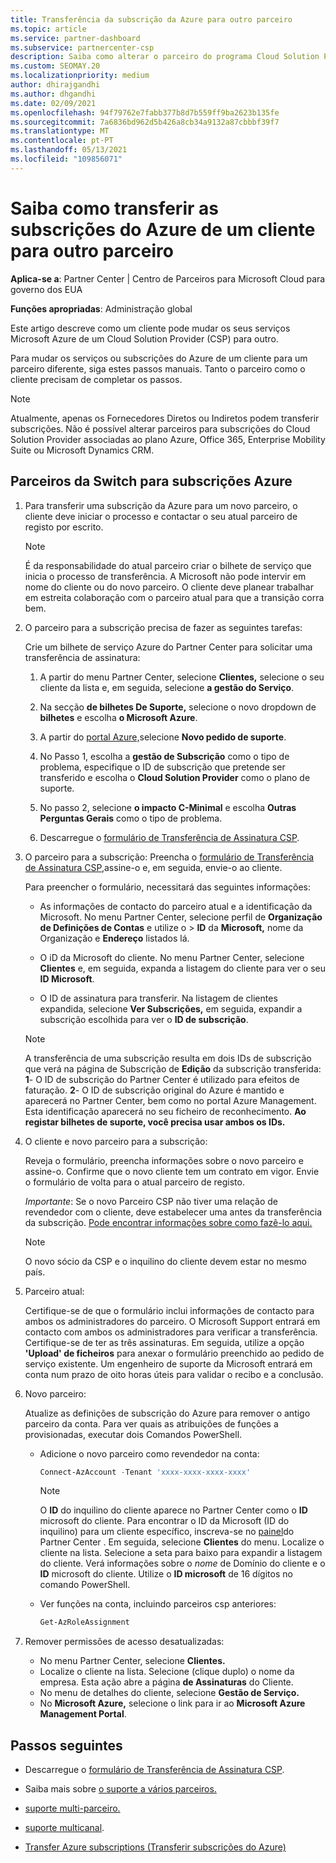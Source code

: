 ```yaml
---
title: Transferência da subscrição da Azure para outro parceiro
ms.topic: article
ms.service: partner-dashboard
ms.subservice: partnercenter-csp
description: Saiba como alterar o parceiro do programa Cloud Solution Provider associado às subscrições Azure de um cliente.
ms.custom: SEOMAY.20
ms.localizationpriority: medium
author: dhirajgandhi
ms.author: dhgandhi
ms.date: 02/09/2021
ms.openlocfilehash: 94f79762e7fabb377b8d7b559ff9ba2623b135fe
ms.sourcegitcommit: 7a6836bd962d5b426a8cb34a9132a87cbbbf39f7
ms.translationtype: MT
ms.contentlocale: pt-PT
ms.lasthandoff: 05/13/2021
ms.locfileid: "109856071"
---
```

# <a name="learn-how-to-transfer-a-customers-azure-subscriptions-to-another-partner"></a>Saiba como transferir as subscrições do Azure de um cliente para outro parceiro

**Aplica-se a**: Partner Center | Centro de Parceiros para Microsoft Cloud para governo dos EUA

**Funções apropriadas**: Administração global

Este artigo descreve como um cliente pode mudar os seus serviços Microsoft Azure de um Cloud Solution Provider (CSP) para outro.

Para mudar os serviços ou subscrições do Azure de um cliente para um parceiro diferente, siga estes passos manuais. Tanto o parceiro como o cliente precisam de completar os passos.

>[!Note]  
>Atualmente, apenas os Fornecedores Diretos ou Indiretos podem transferir subscrições.
>Não é possível alterar parceiros para subscrições do Cloud Solution Provider associadas ao plano Azure, Office 365, Enterprise Mobility Suite ou Microsoft Dynamics CRM.

## <a name="switch-partners-for-azure-subscriptions"></a>Parceiros da Switch para subscrições Azure

1. Para transferir uma subscrição da Azure para um novo parceiro, o cliente deve iniciar o processo e contactar o seu atual parceiro de registo por escrito.

   >[!Note]
   > É da responsabilidade do atual parceiro criar o bilhete de serviço que inicia o processo de transferência. A Microsoft não pode intervir em nome do cliente ou do novo parceiro. O cliente deve planear trabalhar em estreita colaboração com o parceiro atual para que a transição corra bem.

2. O parceiro para a subscrição precisa de fazer as seguintes tarefas:

   Crie um bilhete de serviço Azure do Partner Center para solicitar uma transferência de assinatura:

   1. A partir do menu Partner Center, selecione **Clientes,** selecione o seu cliente da lista e, em seguida, selecione **a gestão do Serviço**.

   2. Na secção **de bilhetes De Suporte,** selecione o novo dropdown de **bilhetes** e escolha **o Microsoft Azure**.
   
   3. A partir do [portal Azure,](https://portal.azure.com)selecione **Novo pedido de suporte**.
   
   4. No Passo 1, escolha a **gestão de Subscrição** como o tipo de problema, especifique o ID de subscrição que pretende ser transferido e escolha o **Cloud Solution Provider** como o plano de suporte.
   
   5. No passo 2, selecione **o impacto C-Minimal** e escolha **Outras Perguntas Gerais** como o tipo de problema.
   
   6. Descarregue o [formulário de Transferência de Assinatura CSP](https://query.prod.cms.rt.microsoft.com/cms/api/am/binary/RWwTWC).

3. O parceiro para a subscrição: Preencha o [formulário de Transferência de Assinatura CSP,](https://query.prod.cms.rt.microsoft.com/cms/api/am/binary/RWwTWC)assine-o e, em seguida, envie-o ao cliente. 

   Para preencher o formulário, necessitará das seguintes informações:

   - As informações de contacto do parceiro atual e a identificação da Microsoft. No menu Partner Center, selecione perfil de **Organização de Definições de Contas** e utilize o &gt;  **ID** da **Microsoft,** nome da Organização e **Endereço** listados lá.

   - O iD da Microsoft do cliente. No menu Partner Center, selecione **Clientes** e, em seguida, expanda a listagem do cliente para ver o seu **ID Microsoft**.

   - O ID de assinatura para transferir. Na listagem de clientes expandida, selecione **Ver Subscrições,** em seguida, expandir a subscrição escolhida para ver o **ID de subscrição**.

   >[!Note]
   >A transferência de uma subscrição resulta em dois IDs de subscrição que verá na página de Subscrição de **Edição** da subscrição transferida: **1**- O ID de subscrição do Partner Center é utilizado para efeitos de faturação. **2**- O ID de subscrição original do Azure é mantido e aparecerá no Partner Center, bem como no portal Azure Management. Esta identificação aparecerá no seu ficheiro de reconhecimento.  **Ao registar bilhetes de suporte, você precisa usar ambos os IDs.**

4. O cliente e novo parceiro para a subscrição:

   Reveja o formulário, preencha informações sobre o novo parceiro e assine-o. Confirme que o novo cliente tem um contrato em vigor. Envie o formulário de volta para o atual parceiro de registo.

   *Importante*: Se o novo Parceiro CSP não tiver uma relação de revendedor com o cliente, deve estabelecer uma antes da transferência da subscrição. [Pode encontrar informações sobre como fazê-lo aqui.](request-a-relationship-with-a-customer.md)

   >[!Note]
   >O novo sócio da CSP e o inquilino do cliente devem estar no mesmo país. 

5. Parceiro atual:

   Certifique-se de que o formulário inclui informações de contacto para ambos os administradores do parceiro. O Microsoft Support entrará em contacto com ambos os administradores para verificar a transferência. Certifique-se de ter as três assinaturas. Em seguida, utilize a opção **'Upload' de ficheiros** para anexar o formulário preenchido ao pedido de serviço existente. Um engenheiro de suporte da Microsoft entrará em conta num prazo de oito horas úteis para validar o recibo e a conclusão.

6. Novo parceiro:

   Atualize as definições de subscrição do Azure para remover o antigo parceiro da conta. Para ver quais as atribuições de funções a provisionadas, executar dois Comandos PowerShell.

   - Adicione o novo parceiro como revendedor na conta:

     ```powershell
     Connect-AzAccount -Tenant 'xxxx-xxxx-xxxx-xxxx'
     ```

     >[!NOTE]
     > O **ID** do inquilino do cliente aparece no Partner Center como o **ID** microsoft do cliente. Para encontrar o ID da Microsoft (ID do inquilino) para um cliente específico, inscreva-se no [painel](https://partner.microsoft.com/dashboard)do Partner Center . Em seguida, selecione **Clientes** do menu. Localize o cliente na lista. Selecione a seta para baixo para expandir a listagem do cliente. Verá informações sobre o *nome* de Domínio do cliente e o **ID** microsoft do cliente. Utilize o **ID microsoft** de 16 dígitos no comando PowerShell.

   - Ver funções na conta, incluindo parceiros csp anteriores:

     ```powershell
     Get-AzRoleAssignment
     ```

7. Remover permissões de acesso desatualizadas:

   - No menu Partner Center, selecione **Clientes.**
   - Localize o cliente na lista. Selecione (clique duplo) o nome da empresa. Esta ação abre a página **de Assinaturas** do Cliente.
   - No menu de detalhes do cliente, selecione **Gestão de Serviço.**
   - No **Microsoft Azure,** selecione o link para ir ao **Microsoft Azure Management Portal**.

## <a name="next-steps"></a>Passos seguintes

- Descarregue o [formulário de Transferência de Assinatura CSP](https://query.prod.cms.rt.microsoft.com/cms/api/am/binary/RE4ATIA).

- Saiba mais sobre [o suporte a vários parceiros.](multipartner.md)

- [suporte multi-parceiro.](multipartner.md)
- [suporte multicanal](multichannel.md).
- [Transfer Azure subscriptions (Transferir subscrições do Azure)](/azure/cost-management-billing/manage/transfer-subscriptions-subscribers-csp)